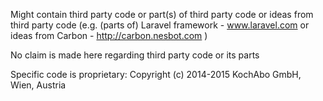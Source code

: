 Might contain third party code or part(s) of third party code or ideas from third party code
(e.g. (parts of) Laravel framework - www.laravel.com
or ideas from Carbon - http://carbon.nesbot.com )

No claim is made here regarding third party code or its parts

Specific code is proprietary: Copyright (c) 2014-2015 KochAbo GmbH, Wien, Austria
